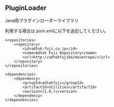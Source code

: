 ## PluginLoader

Java用プラグインローダーライブラリ

利用する場合は pom.xmlに以下を追記してください。

    <repositories>
        <repository>
            <id>adtek-fuji.co.jp</id>
            <name>Adtek Fuji Repository</name>
            <url>http://adtekfuji64/mavenrepo/</url>
        </repository>
    </repositories>

    <dependencies>
        <dependency>
            <groupId>adtekfuji</groupId>
            <artifactId>Utilities</artifactId>
            <version>[1.0,)</version>
        </dependency>
    </dependencies>

